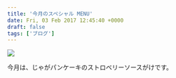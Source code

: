 ```yaml
---
title: '今月のスペシャル MENU'
date: Fri, 03 Feb 2017 12:45:40 +0000
draft: false
tags: ['ブログ']
---
```


![](/images/2017/02/DSC_0843-1024x576.jpg)

今月は、じゃがパンケーキのストロベリーソースがけです。
